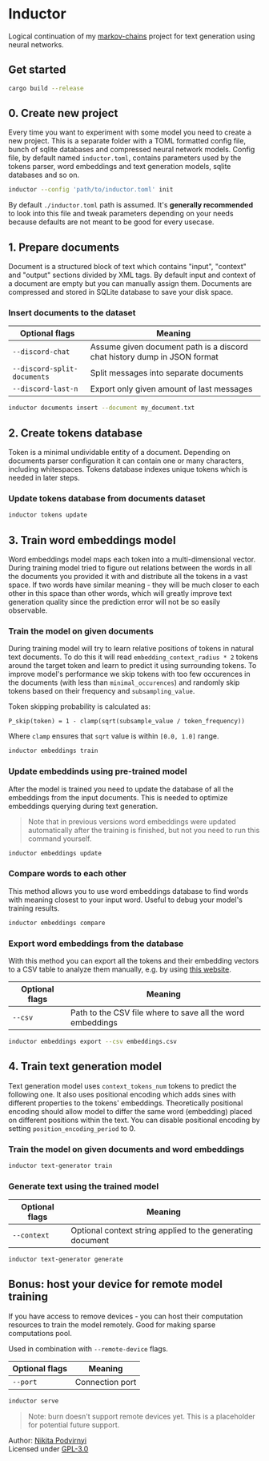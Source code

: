 # Inductor

Logical continuation of my [markov-chains](https://github.com/krypt0nn/markov-chains) project for text generation using neural networks.

## Get started

```bash
cargo build --release
```

## 0. Create new project

Every time you want to experiment with some model you need to create a new project. This is a separate folder with
a TOML formatted config file, bunch of sqlite databases and compressed neural network models. Config file, by default
named `inductor.toml`, contains parameters used by the tokens parser, word embeddings and text generation models,
sqlite databases and so on.

```bash
inductor --config 'path/to/inductor.toml' init
```

By default `./inductor.toml` path is assumed. It's **generally recommended** to look into this file and tweak
parameters depending on your needs because defaults are not meant to be good for every usecase.

## 1. Prepare documents

Document is a structured block of text which contains "input", "context" and "output" sections divided by XML tags.
By default input and context of a document are empty but you can manually assign them. Documents are compressed and
stored in SQLite database to save your disk space.

### Insert documents to the dataset

| Optional flags              | Meaning                                                                  |
| --------------------------- | ------------------------------------------------------------------------ |
| `--discord-chat`            | Assume given document path is a discord chat history dump in JSON format |
| `--discord-split-documents` | Split messages into separate documents                                   |
| `--discord-last-n`          | Export only given amount of last messages                                |

```bash
inductor documents insert --document my_document.txt
```

## 2. Create tokens database

Token is a minimal undividable entity of a document. Depending on documents parser configuration it can contain
one or many characters, including whitespaces. Tokens database indexes unique tokens which is needed in later steps.

### Update tokens database from documents dataset

```bash
inductor tokens update
```

## 3. Train word embeddings model

Word embeddings model maps each token into a multi-dimensional vector. During training model
tried to figure out relations between the words in all the documents you provided it with
and distribute all the tokens in a vast space. If two words have similar meaning - they will
be much closer to each other in this space than other words, which will greatly improve
text generation quality since the prediction error will not be so easily observable.

### Train the model on given documents

During training model will try to learn relative positions of tokens in natural text documents. To do this
it will read `embedding_context_radius * 2` tokens around the target token and learn to predict it using
surrounding tokens. To improve model's performance we skip tokens with too few occurences in the documents
(with less than `minimal_occurences`) and randomly skip tokens based on their frequency and `subsampling_value`.

Token skipping probability is calculated as:

```
P_skip(token) = 1 - clamp(sqrt(subsample_value / token_frequency))
```

Where `clamp` ensures that `sqrt` value is within `[0.0, 1.0]` range.

```bash
inductor embeddings train
```

### Update embeddinds using pre-trained model

After the model is trained you need to update the database of all the embeddings
from the input documents.  This is needed to optimize embeddings querying during
text generation.

> Note that  in previous versions  word embeddings  were  updated  automatically
> after the training is finished, but not you need to run this command yourself.

```bash
inductor embeddings update
```

### Compare words to each other

This method allows you to use word embeddings database to find words with meaning
closest to your input word. Useful to debug your model's training results.

```bash
inductor embeddings compare
```

### Export word embeddings from the database

With this method you can export all the tokens and their embedding vectors to a CSV table
to analyze them manually, e.g. by using [this website](https://www.csvplot.com).

| Optional flags | Meaning                                                    |
| -------------- | ---------------------------------------------------------- |
| `--csv`        | Path to the CSV file where to save all the word embeddings |

```bash
inductor embeddings export --csv embeddings.csv
```

## 4. Train text generation model

Text generation model uses `context_tokens_num` tokens to predict the following one.
It also uses positional encoding which adds sines with different properties to the tokens' embeddings.
Theoretically positional encoding should allow model to differ the same word (embedding) placed
on different positions within the text. You can disable positional encoding by setting
`position_encoding_period` to 0.

### Train the model on given documents and word embeddings

```bash
inductor text-generator train
```

### Generate text using the trained model

| Optional flags | Meaning                                                    |
| -------------- | ---------------------------------------------------------- |
| `--context`    | Optional context string applied to the generating document |

```bash
inductor text-generator generate
```

## Bonus: host your device for remote model training

If you have access to remove devices - you can host their computation resources
to train the model remotely. Good for making sparse computations pool.

Used in combination with `--remote-device` flags.

| Optional flags | Meaning         |
| -------------- | --------------- |
| `--port`       | Connection port |

```bash
inductor serve
```

> Note: burn doesn't support remote devices yet. This is a placeholder for potential future support.

Author: [Nikita Podvirnyi](https://github.com/krypt0nn)\
Licensed under [GPL-3.0](LICENSE)
